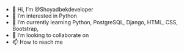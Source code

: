 - 👋 Hi, I’m @Shoyadbekdeveloper
- 👀 I’m interested in Python
- 🌱 I’m currently learning Python, PostgreSQL, Django, HTML, CSS, Bootstrap, 
- 💞️ I’m looking to collaborate on 
- 📫 How to reach me 

<!---
Shoyadbekdeveloper/Shoyadbekdeveloper is a ✨ special ✨ repository because its `README.md` (this file) appears on your GitHub profile.
You can click the Preview link to take a look at your changes.
--->
